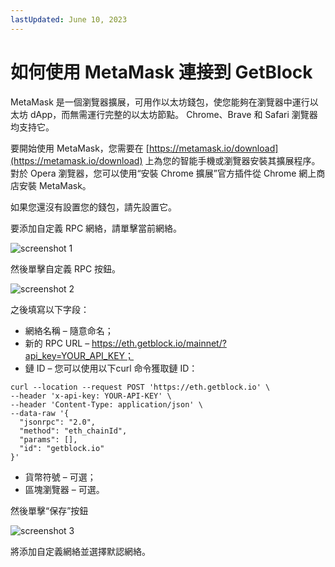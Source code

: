 ```yaml
---
lastUpdated: June 10, 2023
---
```


# 如何使用 MetaMask 連接到 GetBlock

MetaMask 是一個瀏覽器擴展，可用作以太坊錢包，使您能夠在瀏覽器中運行以太坊 dApp，而無需運行完整的以太坊節點。 Chrome、Brave 和 Safari 瀏覽器均支持它。

要開始使用 MetaMask，您需要在 [https://metamask.io/download](https://metamask.io/download) 上為您的智能手機或瀏覽器安裝其擴展程序。 對於 Opera 瀏覽器，您可以使用“安裝 Chrome 擴展”官方插件從 Chrome 網上商店安裝 MetaMask。

如果您還沒有設置您的錢包，請先設置它。

要添加自定義 RPC 網絡，請單擊當前網絡。

![screenshot 1](https://storage.getblock.io/web/docs/guides/how-to-connect-to-getblock-with-metamask/metamask_screenshot.webp)

然後單擊自定義 RPC 按鈕。

![screenshot 2](https://storage.getblock.io/web/docs/guides/how-to-connect-to-getblock-with-metamask/metamask_screenshot_1.webp)

之後填寫以下字段：

- 網絡名稱 – 隨意命名；
- 新的 RPC URL – https://eth.getblock.io/mainnet/?api_key=YOUR_API_KEY；
- 鏈 ID – 您可以使用以下curl 命令獲取鏈 ID：

```shell
curl --location --request POST 'https://eth.getblock.io' \
--header 'x-api-key: YOUR-API-KEY' \
--header 'Content-Type: application/json' \
--data-raw '{
  "jsonrpc": "2.0",
  "method": "eth_chainId",
  "params": [],
  "id": "getblock.io"
}'
```

- 貨幣符號 – 可選；
- 區塊瀏覽器 – 可選。

然後單擊“保存”按鈕

![screenshot 3](https://storage.getblock.io/web/docs/guides/how-to-connect-to-getblock-with-metamask/metamask_screenshot_2.webp)

將添加自定義網絡並選擇默認網絡。
